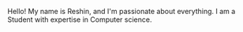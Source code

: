 Hello! My name is Reshin, and I'm passionate about everything. I am a Student with expertise in Computer science.
